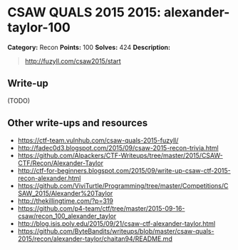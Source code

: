 # CSAW QUALS 2015 2015: alexander-taylor-100

**Category:** Recon
**Points:** 100
**Solves:** 424
**Description:**

> http://fuzyll.com/csaw2015/start


## Write-up

(TODO)

## Other write-ups and resources

* <https://ctf-team.vulnhub.com/csaw-quals-2015-fuzyll/>
* <http://fadec0d3.blogspot.com/2015/09/csaw-2015-recon-trivia.html>
* <https://github.com/Alpackers/CTF-Writeups/tree/master/2015/CSAW-CTF/Recon/Alexander-Taylor>
* <http://ctf-for-beginners.blogspot.com/2015/09/write-up-csaw-ctf-2015-recon-alexander.html>
* <https://github.com/ViviTurtle/Programming/tree/master/Competitions/CSAW_2015/Alexander%20Taylor>
* <http://thekillingtime.com/?p=319>
* <https://github.com/p4-team/ctf/tree/master/2015-09-16-csaw/recon_100_alexander_taylor>
* <http://blog.isis.poly.edu/2015/09/21/csaw-ctf-alexander-taylor.html>
* <https://github.com/ByteBandits/writeups/blob/master/csaw-quals-2015/recon/alexander-taylor/chaitan94/README.md>
